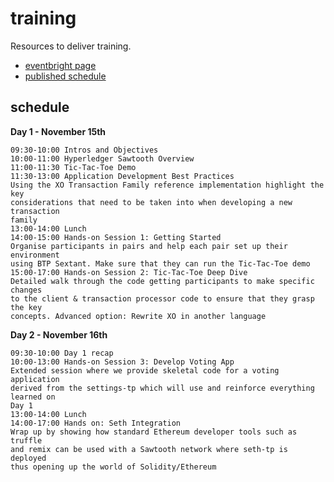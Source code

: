 # training

Resources to deliver training.

 * [eventbright page](https://www.eventbrite.com/e/hyperledger-sawtooth-blockchain-application-developer-workshop-tickets-51567876908)
 * [published schedule](https://s3.eu-west-2.amazonaws.com/btp-website-downloads/Workshops/BTP+Hyperledger+Sawtooth+Application+Developer+Workshop+-+Singapore+Fintech+Festival.pdf)

## schedule

**Day 1 - November 15th**

```
09:30-10:00 Intros and Objectives
10:00-11:00 Hyperledger Sawtooth Overview
11:00-11:30 Tic-Tac-Toe Demo
11:30-13:00 Application Development Best Practices
Using the XO Transaction Family reference implementation highlight the key
considerations that need to be taken into when developing a new transaction
family
13:00-14:00 Lunch
14:00-15:00 Hands-on Session 1: Getting Started
Organise participants in pairs and help each pair set up their environment
using BTP Sextant. Make sure that they can run the Tic-Tac-Toe demo
15:00-17:00 Hands-on Session 2: Tic-Tac-Toe Deep Dive
Detailed walk through the code getting participants to make specific changes
to the client & transaction processor code to ensure that they grasp the key
concepts. Advanced option: Rewrite XO in another language
```


**Day 2 - November 16th**

```
09:30-10:00 Day 1 recap
10:00-13:00 Hands-on Session 3: Develop Voting App
Extended session where we provide skeletal code for a voting application
derived from the settings-tp which will use and reinforce everything learned on
Day 1
13:00-14:00 Lunch
14:00-17:00 Hands on: Seth Integration
Wrap up by showing how standard Ethereum developer tools such as truffle
and remix can be used with a Sawtooth network where seth-tp is deployed
thus opening up the world of Solidity/Ethereum

```
